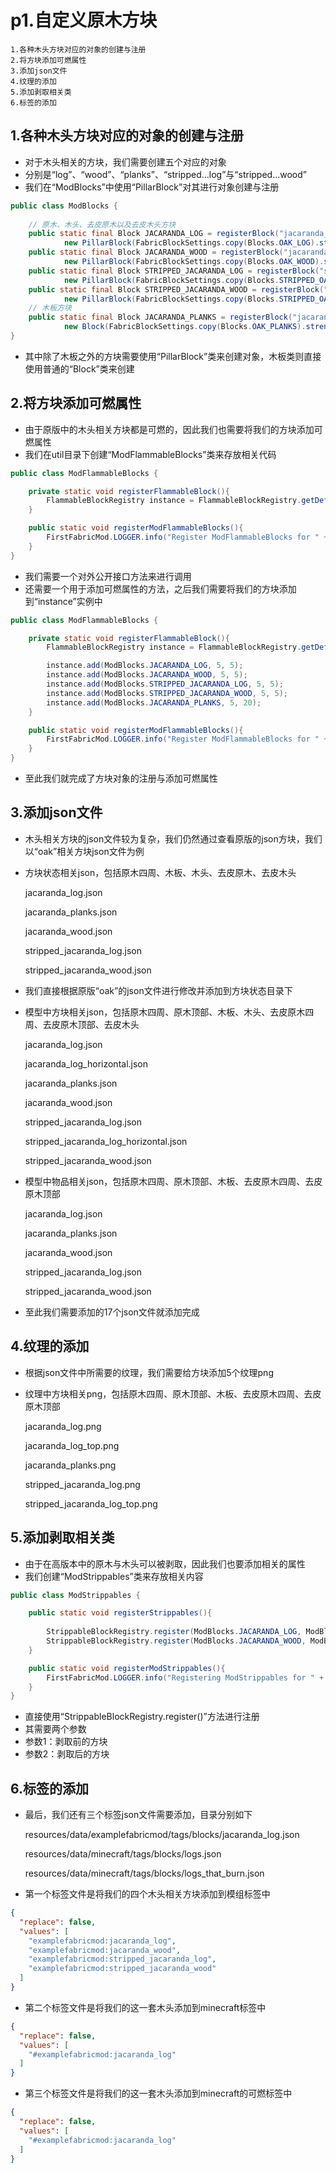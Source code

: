 # p1.自定义原木方块

    1.各种木头方块对应的对象的创建与注册
    2.将方块添加可燃属性
    3.添加json文件
    4.纹理的添加
    5.添加剥取相关类
    6.标签的添加

## 1.各种木头方块对应的对象的创建与注册
- 对于木头相关的方块，我们需要创建五个对应的对象
- 分别是“log”、“wood”、“planks”、“stripped...log”与“stripped...wood”
- 我们在“ModBlocks”中使用“PillarBlock”对其进行对象创建与注册
```java
public class ModBlocks {
    
    // 原木、木头、去皮原木以及去皮木头方块
    public static final Block JACARANDA_LOG = registerBlock("jacaranda_log",
            new PillarBlock(FabricBlockSettings.copy(Blocks.OAK_LOG).strength(4.0F).requiresTool()), ModItemGroup.LOSTsMOD);
    public static final Block JACARANDA_WOOD = registerBlock("jacaranda_wood",
            new PillarBlock(FabricBlockSettings.copy(Blocks.OAK_WOOD).strength(4.0F).requiresTool()), ModItemGroup.LOSTsMOD);
    public static final Block STRIPPED_JACARANDA_LOG = registerBlock("stripped_jacaranda_log",
            new PillarBlock(FabricBlockSettings.copy(Blocks.STRIPPED_OAK_LOG).strength(4.0F).requiresTool()), ModItemGroup.LOSTsMOD);
    public static final Block STRIPPED_JACARANDA_WOOD = registerBlock("stripped_jacaranda_wood",
            new PillarBlock(FabricBlockSettings.copy(Blocks.STRIPPED_OAK_WOOD).strength(4.0F).requiresTool()), ModItemGroup.LOSTsMOD);
    // 木板方块
    public static final Block JACARANDA_PLANKS = registerBlock("jacaranda_planks",
            new Block(FabricBlockSettings.copy(Blocks.OAK_PLANKS).strength(4.0F).requiresTool()), ModItemGroup.LOSTsMOD);
}
```
- 其中除了木板之外的方块需要使用“PillarBlock”类来创建对象，木板类则直接使用普通的“Block”类来创建


## 2.将方块添加可燃属性
- 由于原版中的木头相关方块都是可燃的，因此我们也需要将我们的方块添加可燃属性
- 我们在util目录下创建“ModFlammableBlocks”类来存放相关代码
```java
public class ModFlammableBlocks {

    private static void registerFlammableBlock(){
        FlammableBlockRegistry instance = FlammableBlockRegistry.getDefaultInstance();
    }

    public static void registerModFlammableBlocks(){
        FirstFabricMod.LOGGER.info("Register ModFlammableBlocks for " + FirstFabricMod.MOD_ID);
    }
}
```
- 我们需要一个对外公开接口方法来进行调用
- 还需要一个用于添加可燃属性的方法，之后我们需要将我们的方块添加到“instance”实例中
```java
public class ModFlammableBlocks {

    private static void registerFlammableBlock(){
        FlammableBlockRegistry instance = FlammableBlockRegistry.getDefaultInstance();

        instance.add(ModBlocks.JACARANDA_LOG, 5, 5);
        instance.add(ModBlocks.JACARANDA_WOOD, 5, 5);
        instance.add(ModBlocks.STRIPPED_JACARANDA_LOG, 5, 5);
        instance.add(ModBlocks.STRIPPED_JACARANDA_WOOD, 5, 5);
        instance.add(ModBlocks.JACARANDA_PLANKS, 5, 20);
    }

    public static void registerModFlammableBlocks(){
        FirstFabricMod.LOGGER.info("Register ModFlammableBlocks for " + FirstFabricMod.MOD_ID);
    }
}
```
- 至此我们就完成了方块对象的注册与添加可燃属性


## 3.添加json文件
- 木头相关方块的json文件较为复杂，我们仍然通过查看原版的json方块，我们以“oak”相关方块json文件为例
- 方块状态相关json，包括原木四周、木板、木头、去皮原木、去皮木头


    jacaranda_log.json

    jacaranda_planks.json

    jacaranda_wood.json

    stripped_jacaranda_log.json

    stripped_jacaranda_wood.json


- 我们直接根据原版“oak”的json文件进行修改并添加到方块状态目录下
- 模型中方块相关json，包括原木四周、原木顶部、木板、木头、去皮原木四周、去皮原木顶部、去皮木头


    jacaranda_log.json

    jacaranda_log_horizontal.json

    jacaranda_planks.json

    jacaranda_wood.json

    stripped_jacaranda_log.json

    stripped_jacaranda_log_horizontal.json

    stripped_jacaranda_wood.json


- 模型中物品相关json，包括原木四周、原木顶部、木板、去皮原木四周、去皮原木顶部


    jacaranda_log.json

    jacaranda_planks.json

    jacaranda_wood.json

    stripped_jacaranda_log.json

    stripped_jacaranda_wood.json


- 至此我们需要添加的17个json文件就添加完成


## 4.纹理的添加
- 根据json文件中所需要的纹理，我们需要给方块添加5个纹理png
- 纹理中方块相关png，包括原木四周、原木顶部、木板、去皮原木四周、去皮原木顶部


    jacaranda_log.png

    jacaranda_log_top.png

    jacaranda_planks.png

    stripped_jacaranda_log.png

    stripped_jacaranda_log_top.png



## 5.添加剥取相关类
- 由于在高版本中的原木与木头可以被剥取，因此我们也要添加相关的属性
- 我们创建“ModStrippables”类来存放相关内容
```java
public class ModStrippables {

    public static void registerStrippables(){
        
        StrippableBlockRegistry.register(ModBlocks.JACARANDA_LOG, ModBlocks.STRIPPED_JACARANDA_LOG);
        StrippableBlockRegistry.register(ModBlocks.JACARANDA_WOOD, ModBlocks.STRIPPED_JACARANDA_WOOD);
    }

    public static void registerModStrippables(){
        FirstFabricMod.LOGGER.info("Registering ModStrippables for " + FirstFabricMod.MOD_ID);
    }
}
```
- 直接使用“StrippableBlockRegistry.register()”方法进行注册
- 其需要两个参数
- 参数1：剥取前的方块
- 参数2：剥取后的方块


## 6.标签的添加
- 最后，我们还有三个标签json文件需要添加，目录分别如下


    resources/data/examplefabricmod/tags/blocks/jacaranda_log.json

    resources/data/minecraft/tags/blocks/logs.json

    resources/data/minecraft/tags/blocks/logs_that_burn.json


- 第一个标签文件是将我们的四个木头相关方块添加到模组标签中

```json
{
  "replace": false,
  "values": [
    "examplefabricmod:jacaranda_log",
    "examplefabricmod:jacaranda_wood",
    "examplefabricmod:stripped_jacaranda_log",
    "examplefabricmod:stripped_jacaranda_wood"
  ]
}
```
- 第二个标签文件是将我们的这一套木头添加到minecraft标签中
```json
{
  "replace": false,
  "values": [
    "#examplefabricmod:jacaranda_log"
  ]
}
```
- 第三个标签文件是将我们的这一套木头添加到minecraft的可燃标签中
```json
{
  "replace": false,
  "values": [
    "#examplefabricmod:jacaranda_log"
  ]
}
```
